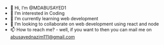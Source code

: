 - 👋 Hi, I’m @MDABUSAYED1
- 👀 I’m interested in Coding
- 🌱 I’m currently learning web development
- 💞️ I’m looking to collaborate on web development using react and node 
- 📫 How to reach me? - well, if you want to then you can mail me on abusayednazim111@gmail.com  

<!---
MDABUSAYED1/MDABUSAYED1 is a ✨ special ✨ repository because its `README.md` (this file) appears on your GitHub profile.
You can click the Preview link to take a look at your changes.
--->
